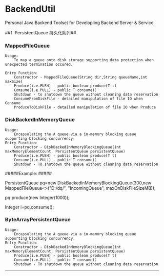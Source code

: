 # BackendUtil


Personal Java Backend Toolset for Developling Backend Server &amp; Service


##1. PersistentQueue 持久化队列##


### MappedFileQueue ###
	Usage: 
		To map a queue onto disk storage supporting data protection when unexpected termination occured.
	
	Entry Function:
	  	Constructor - MappedFileQueue(String dir,String queueName,int maxSize)
		Produce(i.e.PUSH) - public boolean produce(T t)
		Comsume(i.e.PULL) - public T consume()
		Shutdown - to shutdown the queue without cleaning data reservation
		ConsumeFromDiskFile - detailed manipulation of file IO when Consume 
		ProduceToDiskFile - detailed manipulation of file IO when Produce



### DiskBackedInMemoryQueue ###


	Usage: 
		Encapsulating the A queue via a in-memory blocking queue supporting blocking concurrency.
	Entry Function:
	  	Constructor - DiskBackedInMemoryBlockingQueue(int maxMemoryElementCount, PersistentQueue persistentQueue)
		Produce(i.e.PUSH) - public boolean produce(T t)
		Consume(i.e.PULL) - public T consume()
		Shutdown - To shutdown the queue without cleaning data reservation

#####Example: #####

PersistentQueue<Integer> pq=new DiskBackedInMemoryBlockingQueue<Integer>(300,new MappedFileQueue<>("D:/dq/", "IncomingQueue", maxOnDiskFileSizeMB));

pq.produce(new Integer(1000));

Integer i=pq.consume();

### ByteArrayPersistentQueue ###

	Usage: 
    	Encapsulating the A queue via a in-memory blocking queue supporting blocking concurrency.
	Entry Function:
    	Constructor - DiskBackedInMemoryBlockingQueue(int maxMemoryElementCount, PersistentQueue persistentQueue)
    	Produce(i.e.PUSH) - public boolean produce(T t)
    	Consume(i.e.PULL) - public T consume()
    	Shutdown - To shutdown the queue without cleaning data reservation

----------
